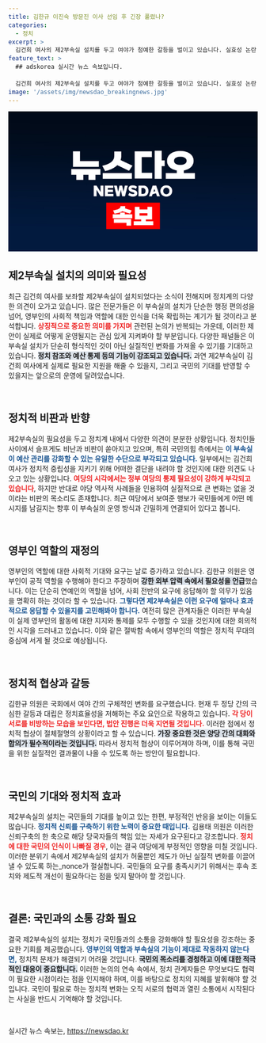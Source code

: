```yaml
---
title: 김한규 이진숙 방문진 이사 선임 후 긴장 풀렸나?
categories:
  - 정치
excerpt: >
  김건희 여사의 제2부속실 설치를 두고 여야가 첨예한 갈등을 벌이고 있습니다. 실효성 논란 속에서 격렬한 입법 공방이 계속되고 있으며, 이는 민주당의 사법 리스크와 맞물려 더욱 복잡한 상황을 초래하고 있습니다. 클릭하면 이 정치적 격돌의 모든 이야기를 확인하세요!
feature_text: >
  ## adskorea 실시간 뉴스 속보입니다.

  김건희 여사의 제2부속실 설치를 두고 여야가 첨예한 갈등을 벌이고 있습니다. 실효성 논란 속에서 격렬한 입법 공방이 계속되고 있으며, 이는 민주당의 사법 리스크와 맞물려 더욱 복잡한 상황을 초래하고 있습니다. 클릭하면 이 정치적 격돌의 모든 이야기를 확인하세요!
image: '/assets/img/newsdao_breakingnews.jpg'
---
```


<p><img src="/assets/img/newsdao_breakingnews.jpg" alt="adskorea 속보" /></p>

<h2 data-ke-size="size26">제2부속실 설치의 의미와 필요성</h2>

<p data-ke-size="size16">최근 김건희 여사를 보좌할 제2부속실이 설치되었다는 소식이 전해지며 정치계의 다양한 의견이 오가고 있습니다. 많은 전문가들은 이 부속실의 설치가 단순한 행정 편의성을 넘어, 영부인의 사회적 책임과 역할에 대한 인식을 더욱 확립하는 계기가 될 것이라고 분석합니다. <b><span style="color: #ee2323;">상징적으로 중요한 의미를 가지며</span></b> 관련된 논의가 반복되는 가운데, 이러한 제안이 실제로 어떻게 운영될지는 관심 있게 지켜봐야 할 부분입니다. 다양한 패널들은 이 부속실 설치가 단순히 형식적인 것이 아닌 실질적인 변화를 가져올 수 있기를 기대하고 있습니다. <b><span style="background-color: #21538527;">정치 참조와 예산 통제 등의 기능이 강조되고 있습니다.</span></b> 과연 제2부속실이 김건희 여사에게 실제로 필요한 지원을 해줄 수 있을지, 그리고 국민의 기대를 반영할 수 있을지는 앞으로의 운영에 달려있습니다.</p>

<p data-ke-size="size16">&nbsp;</p>

<h2 data-ke-size="size26">정치적 비판과 반향</h2>

<p data-ke-size="size16">제2부속실의 필요성을 두고 정치계 내에서 다양한 의견이 분분한 상황입니다. 정치인들 사이에서 슬프게도 비난과 비판이 쏟아지고 있으며, 특히 국민의힘 측에서는 <b><span style="color: #1a5490;">이 부속실이 예산 관리를 강화할 수 있는 유일한 수단으로 부각되고 있습니다.</span></b> 일부에서는 김건희 여사가 정치적 중립성을 지키기 위해 어떠한 결단을 내려야 할 것인지에 대한 의견도 나오고 있는 상황입니다. <b><span style="color: #ee2323;">여당의 시각에서는 정부 여당의 통제 필요성이 강하게 부각되고 있습니다</span></b>, 하지만 반대로 야당 역사적 사례들을 인용하여 실질적으로 큰 변화는 없을 것이라는 비판의 목소리도 존재합니다. 최근 여당에서 보여준 행보가 국민들에게 어떤 메시지를 남길지는 향후 이 부속실의 운영 방식과 긴밀하게 연결되어 있다고 봅니다.</p>

<p data-ke-size="size16">&nbsp;</p>

<h2 data-ke-size="size26">영부인 역할의 재정의</h2>

<p data-ke-size="size16">영부인의 역할에 대한 사회적 기대와 요구는 날로 증가하고 있습니다. 김한규 의원은 영부인이 공적 역할을 수행해야 한다고 주장하며 <b><span style="background-color: #21538527;">강한 외부 압력 속에서 필요성을 언급</span></b>했습니다. 이는 단순히 연예인의 역할을 넘어, 사회 전반의 요구에 응답해야 할 의무가 있음을 명확히 하는 것이라 할 수 있습니다. <b><span style="color: #1a5490;">그렇다면 제2부속실은 이런 요구에 얼마나 효과적으로 응답할 수 있을지를 고민해봐야 합니다.</span></b> 여전히 많은 관계자들은 이러한 부속실이 실제 영부인의 활동에 대한 지지와 통제를 모두 수행할 수 있을 것인지에 대한 회의적인 시각을 드러내고 있습니다. 이와 같은 절박함 속에서 영부인의 역할은 정치적 무대의 중심에 서게 될 것으로 예상됩니다.</p>

<p data-ke-size="size16">&nbsp;</p>

<h2 data-ke-size="size26">정치적 협상과 갈등</h2>

<p data-ke-size="size16">김한규 의원은 국회에서 여야 간의 구체적인 변화를 요구했습니다. 현재 두 정당 간의 극심한 갈등과 대립은 정치효율성을 저해하는 주요 요인으로 작용하고 있습니다. <b><span style="color: #ee2323;">각 당이 서로를 비방하는 모습을 보인다면, 법안 진행은 더욱 지연될 것입니다.</span></b> 이러한 점에서 정치적 협상이 절체절명의 상황이라고 할 수 있습니다. <b><span style="background-color: #21538527;">가장 중요한 것은 양당 간의 대화와 합의가 필수적이라는 것입니다.</span></b> 따라서 정치적 협상이 이루어져야 하며, 이를 통해 국민을 위한 실질적인 결과물이 나올 수 있도록 하는 방안이 필요합니다.</p>

<p data-ke-size="size16">&nbsp;</p>

<h2 data-ke-size="size26">국민의 기대와 정치적 효과</h2>

<p data-ke-size="size16">제2부속실의 설치는 국민들의 기대를 높이고 있는 한편, 부정적인 반응을 보이는 이들도 많습니다. <b><span style="color: #1a5490;">정치적 신뢰를 구축하기 위한 노력이 중요한 때입니다.</span></b> 김용태 의원은 이러한 신뢰구축의 한 축으로 해당 당국자들의 책임 있는 자세가 요구된다고 강조합니다. <b><span style="color: #ee2323;">정치에 대한 국민의 인식이 나빠질 경우</span></b>, 이는 결국 여당에게 부정적인 영향을 미칠 것입니다. 이러한 분위기 속에서 제2부속실의 설치가 허울뿐인 제도가 아닌 실질적 변화를 이끌어낼 수 있도록 하는_nonce가 절실합니다. 국민들의 요구를 충족시키기 위해서는 후속 조치와 제도적 개선이 필요하다는 점을 잊지 말아야 할 것입니다.</p>

<p data-ke-size="size16">&nbsp;</p>

<h2 data-ke-size="size26">결론: 국민과의 소통 강화 필요</h2>

<p data-ke-size="size16">결국 제2부속실의 설치는 정치가 국민들과의 소통을 강화해야 할 필요성을 강조하는 중요한 기회를 제공했습니다. <b><span style="color: #1a5490;">영부인의 역할과 부속실의 기능이 제대로 작동하지 않는다면,</span></b> 정치적 문제가 해결되기 어려울 것입니다. <b><span style="background-color: #21538527;">국민의 목소리를 경청하고 이에 대한 적극적인 대응이 중요합니다.</span></b> 이러한 논의의 연속 속에서, 정치 관계자들은 무엇보다도 협력이 필요한 시점이라는 점을 인지해야 하며, 이를 바탕으로 정치의 지혜를 발휘해야 할 것입니다. 국민이 필요로 하는 정치적 변화는 오직 서로의 협력과 열린 소통에서 시작된다는 사실을 반드시 기억해야 할 것입니다.</p>

<p data-ke-size="size16">&nbsp;</p>
실시간 뉴스 속보는, <a href="https://newsdao.kr" rel="dofollow">https://newsdao.kr</a>


